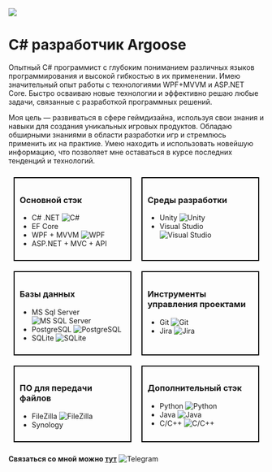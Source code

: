 ![](https://github.com/LuisanArgoose/LuisanAroose/blob/main/ArgooseLogo.png)
# C# разработчик Argoose

Опытный C# программист с глубоким пониманием различных языков программирования и высокой гибкостью в их применении. Имею значительный опыт работы с технологиями WPF+MVVM и ASP.NET Core. Быстро осваиваю новые технологии и эффективно решаю любые задачи, связанные с разработкой программных решений.

Моя цель — развиваться в сфере геймдизайна, используя свои знания и навыки для создания уникальных игровых продуктов. Обладаю обширными знаниями в области разработки игр и стремлюсь применить их на практике. Умею находить и использовать новейшую информацию, что позволяет мне оставаться в курсе последних тенденций и технологий.

<style>
  .container {
    display: flex;
    flex-wrap: wrap;
  }

  .box {
    flex: 1 1 200px;
    border: 2px solid black;
    padding: 10px;
    margin: 10px;
  }
</style>

<div class="container">
  <div class="box">
    <h3>Основной стэк</h3>
    <ul>
      <li>C# .NET <img src="https://img.icons8.com/color/24/000000/c-sharp-logo.png" alt="C#" /></li>
      <li>EF Core</li>
      <li>WPF + MVVM <img src="https://img.icons8.com/color/24/000000/windows-10.png" alt="WPF" /></li>
      <li>ASP.NET + MVC + API</li>
    </ul>
  </div>

  <div class="box">
    <h3>Среды разработки</h3>
    <ul>
      <li>Unity <img src="https://img.icons8.com/color/24/000000/unity.png" alt="Unity" /></li>
      <li>Visual Studio <img src="https://img.icons8.com/color/24/000000/visual-studio.png" alt="Visual Studio" /></li>
    </ul>
  </div>

  <div class="box">
    <h3>Базы данных</h3>
    <ul>
      <li>MS Sql Server <img src="https://img.icons8.com/color/24/000000/microsoft-sql-server.png" alt="MS SQL Server" /></li>
      <li>PostgreSQL <img src="https://img.icons8.com/color/24/000000/postgreesql.png" alt="PostgreSQL" /></li>
      <li>SQLite <img src="https://img.icons8.com/color/24/000000/sql.png" alt="SQLite" /></li>
    </ul>
  </div>

  <div class="box">
    <h3>Инструменты управления проектами</h3>
    <ul>
      <li>Git <img src="https://img.icons8.com/color/24/000000/git.png" alt="Git" /></li>
      <li>Jira <img src="https://img.icons8.com/color/24/000000/jira.png" alt="Jira" /></li>
    </ul>
  </div>

  <div class="box">
    <h3>ПО для передачи файлов</h3>
    <ul>
      <li>FileZilla <img src="https://img.icons8.com/color/24/000000/filezilla.png" alt="FileZilla" /></li>
      <li>Synology</li>
    </ul>
  </div>

  <div class="box">
    <h3>Дополнительный стэк</h3>
    <ul>
      <li>Python <img src="https://img.icons8.com/color/24/000000/python.png" alt="Python" /></li>
      <li>Java <img src="https://img.icons8.com/color/24/000000/java-coffee-cup-logo.png" alt="Java" /></li>
      <li>C/C++ <img src="https://img.icons8.com/color/24/000000/c-plus-plus-logo.png" alt="C/C++" /></li>
    </ul>
  </div>
</div>

**Связаться со мной можно [тут](https://t.me/LuisanArgoose)** ![Telegram](https://img.icons8.com/color/24/000000/telegram-app.png)
